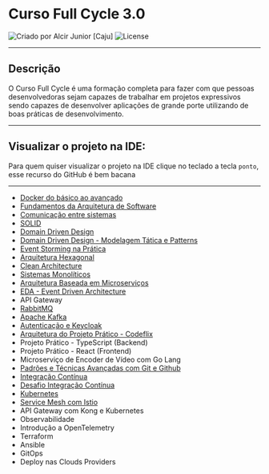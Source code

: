 # Curso Full Cycle 3.0

<div>
    <img alt="Criado por Alcir Junior [Caju]" src="https://img.shields.io/badge/criado%20por-Alcir Junior [Caju]-%23f08700">
    <img alt="License" src="https://img.shields.io/badge/license-MIT-%23f08700">
</div>

---

## Descrição

O Curso Full Cycle é uma formação completa para fazer com que pessoas desenvolvedoras sejam capazes de trabalhar em projetos expressivos sendo capazes de desenvolver aplicações de grande porte utilizando de boas práticas de desenvolvimento.

---

## Visualizar o projeto na IDE:

Para quem quiser visualizar o projeto na IDE clique no teclado a tecla `ponto`, esse recurso do GitHub é bem bacana

---

- [Docker do básico ao avançado](https://github.com/alcir-junior-caju/study-full-cycle-3-0-docker)
- [Fundamentos da Arquitetura de Software](https://github.com/alcir-junior-caju/study-full-cycle-3-0-fundamentos-da-arquitetura-de-software)
- [Comunicação entre sistemas](https://github.com/alcir-junior-caju/study-full-cycle-3-0-comunicacao-entre-sistemas)
- [SOLID](https://github.com/alcir-junior-caju/study-full-cycle-3-0-solid)
- [Domain Driven Design](https://github.com/alcir-junior-caju/study-full-cycle-3-0-domain-driven-design)
- [Domain Driven Design - Modelagem Tática e Patterns](https://github.com/alcir-junior-caju/study-full-cycle-3-0-domain-driven-design-modelagem-tatica-e-patterns)
- [Event Storming na Prática](https://github.com/alcir-junior-caju/study-full-cycle-3-0-event-storming)
- [Arquitetura Hexagonal](https://github.com/alcir-junior-caju/study-full-cycle-3-0-arquitetura-hexagonal)
- [Clean Architecture](https://github.com/alcir-junior-caju/study-full-cycle-3-0-clean-architecture)
- [Sistemas Monolíticos](https://github.com/alcir-junior-caju/study-full-cycle-3-0-sistemas-monoliticos)
- [Arquitetura Baseada em Microserviços](https://github.com/alcir-junior-caju/study-full-cycle-3-0-arquitetura-baseada-em-microservicos)
- [EDA - Event Driven Architecture](https://github.com/alcir-junior-caju/study-full-cycle-3-0-eda-event-driven-architecture)
- API Gateway
- [RabbitMQ](https://github.com/alcir-junior-caju/study-full-cycle-3-0-rabbitMQ)
- [Apache Kafka](https://github.com/alcir-junior-caju/study-full-cycle-3-0-apache-kafka)
- [Autenticação e Keycloak](https://github.com/alcir-junior-caju/study-full-cycle-3-0-authentication-keycloak)
- [Arquitetura do Projeto Prático - Codeflix](https://github.com/alcir-junior-caju/study-full-cycle-3-0-arquitetura-codeflix)
- Projeto Prático - TypeScript (Backend)
- Projeto Prático - React (Frontend)
- Microserviço de Encoder de Vídeo com Go Lang
- [Padrões e Técnicas Avançadas com Git e Github](https://github.com/alcir-junior-caju/study-full-cycle-3-0-git-github)
- [Integração Contínua](https://github.com/alcir-junior-caju/study-full-cycle-3-0-continuous-integration)
- [Desafio Integração Contínua](https://github.com/alcir-junior-caju/study-full-cycle-3-0-continuous-integration-challenge)
- [Kubernetes](https://github.com/alcir-junior-caju/study-fullcycle-3-0-kubernetes)
- [Service Mesh com Istio](https://github.com/alcir-junior-caju/study-full-cycle-3-0-service-mesh-istio)
- API Gateway com Kong e Kubernetes
- Observabilidade
- Introdução a OpenTelemetry
- Terraform
- Ansible
- GitOps
- Deploy nas Clouds Providers
